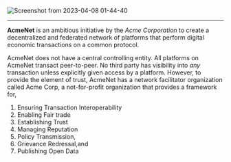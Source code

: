 ![Screenshot from 2023-04-08 01-44-40](https://user-images.githubusercontent.com/52468749/230675422-9510dcc2-f36b-4ff2-bd20-11a1b9418082.png)

<hr />

**AcmeNet** is an ambitious initiative by the *Acme Corporation* to create a decentralized and federated network of platforms that perform digital economic transactions on a common protocol. 

AcmeNet does not have a central controlling entity. All platforms on AcmeNet transact peer-to-peer. No third party has visibility into _any_ transaction unless explicitly given access by a platform. However, to provide the element of trust, AcmeNet has a network facilitator organization called Acme Corp, a not-for-profit organization that provides a framework for,

1. Ensuring Transaction Interoperability
2. Enabling Fair trade
3. Establishing Trust 
4. Managing Reputation
5. Policy Transmission,
6. Grievance Redressal,and
7. Publishing Open Data

